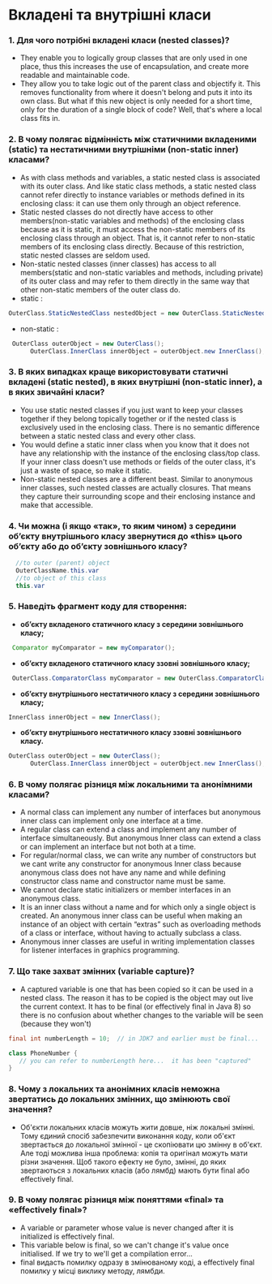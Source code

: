 # Вкладені та внутрішні класи
### 1. Для чого потрібні вкладені класи (nested classes)?
  - They enable you to logically group classes that are only used in one place, thus this increases the use of encapsulation, and create more readable and maintainable code.
  - They allow you to take logic out of the parent class and objectify it. This removes functionality from where it doesn't belong and puts it into its own class. But what if this new object is only needed for a short time, only for the duration of a single block of code? Well, that's where a local class fits in.
### 2. В чому полягає відмінність між статичними вкладеними (static) та нестатичними внутрішніми (non-static inner) класами? 
  - As with class methods and variables, a static nested class is associated with its outer class. And like static class methods, a static nested class cannot refer directly to instance variables or methods defined in its enclosing class: it can use them only through an object reference.
  - Static nested classes do not directly have access to other members(non-static variables and methods) of the enclosing class because as it is static, it must access the non-static members of its enclosing class through an object. That is, it cannot refer to non-static members of its enclosing class directly. Because of this restriction, static nested classes are seldom used.
  - Non-static nested classes (inner classes) has access to all members(static and non-static variables and methods, including private) of its outer class and may refer to them directly in the same way that other non-static members of the outer class do.
  - static :
  ```java
  OuterClass.StaticNestedClass nestedObject = new OuterClass.StaticNestedClass();
  ```
  - non-static : 
  ```java
   OuterClass outerObject = new OuterClass(); 
        OuterClass.InnerClass innerObject = outerObject.new InnerClass(); 
  ```
### 3. В яких випадках краще використовувати статичні вкладені (static nested), в яких внутрішні (non-static inner), а в яких звичайні класи?
  - You use static nested classes if you just want to keep your classes together if they belong topically together or if the nested class is exclusively used in the enclosing class. There is no semantic difference between a static nested class and every other class.
  - You would define a static inner class when you know that it does not have any relationship with the instance of the enclosing class/top class. If your inner class doesn't use methods or fields of the outer class, it's just a waste of space, so make it static.
  - Non-static nested classes are a different beast. Similar to anonymous inner classes, such nested classes are actually closures. That means they capture their surrounding scope and their enclosing instance and make that accessible. 
### 4. Чи можна (і якщо «так», то яким чином) з середини об’єкту внутрішнього класу звернутися до «this» цього об’єкту або до об’єкту зовнішнього класу? 
```java
  //to outer (parent) object
  OuterClassName.this.var
  //to object of this class
  this.var
```
### 5. Наведіть фрагмент коду для створення:
  - **об’єкту вкладеного статичного класу з середини зовнішнього класу;**
  ```java
   Comparator myComparator = new myComparator();
  ```
  - **об’єкту вкладеного статичного класу ззовні зовнішнього класу;**
```java
 OuterClass.ComparatorClass myComparator = new OuterClass.ComparatorClass();
  ```
  - **об’єкту внутрішнього нестатичного класу з середини зовнішнього класу;**
  ```java
  InnerClass innerObject = new InnerClass();
  ```
  - **об’єкту внутрішнього нестатичного класу ззовні зовнішнього класу.**
  ```java
  OuterClass outerObject = new OuterClass(); 
        OuterClass.InnerClass innerObject = outerObject.new InnerClass(); 
  ```
### 6. В чому полягає різниця між локальними та анонімними класами?
  - A normal class can implement any number of interfaces but anonymous inner class can implement only one interface at a time.
  - A regular class can extend a class and implement any number of interface simultaneously. But anonymous Inner class can extend a class or can implement an interface but not both at a time.
  - For regular/normal class, we can write any number of constructors but we cant write any constructor for anonymous Inner class because anonymous class does not have any name and while defining constructor class name and constructor name must be same.
  - We cannot declare static initializers or member interfaces in an anonymous class.
  - It is an inner class without a name and for which only a single object is created. An anonymous inner class can be useful when making an instance of an object with certain “extras” such as overloading methods of a class or interface, without having to actually subclass a class.
  - Anonymous inner classes are useful in writing implementation classes for listener interfaces in graphics programming. 
  
### 7. Що таке захват змінних (variable capture)?
- A captured variable is one that has been copied so it can be used in a nested class. The reason it has to be copied is the object may out live the current context. It has to be final (or effectively final in Java 8) so there is no confusion about whether changes to the variable will be seen (because they won't)
```java
final int numberLength = 10;  // in JDK7 and earlier must be final...

class PhoneNumber {
   // you can refer to numberLength here...  it has been "captured"
}
```
### 8. Чому з локальних та анонімних класів неможна звертатись до локальних змінних, що змінюють свої значення?
  - Об'єкти локальних класів можуть жити довше, ніж локальні змінні. Тому єдиний спосіб забезпечити виконання коду, коли об'єкт звертається до локальної змінної - це скопіювати цю змінну в об'єкт. Але тоді можлива інша проблема: копія та оригінал можуть мати різни значення. Щоб такого ефекту не було, змінні, до яких звертаються з локальних класів (або лямбд)  мають бути final або effectively final.
  
### 9. В чому полягає різниця між поняттями «final» та «effectively final»?
  - A variable or parameter whose value is never changed after it is initialized is effectively final.
  - This variable below is final, so we can't change it's value once initialised. If we try to we'll get a compilation error...
  - final видасть помилку одразу в змінюваному коді, а effectively final помилку у місці виклику методу, лямбди.
